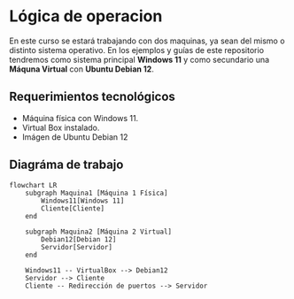 # Lógica de operacion
En este curso se estará trabajando con dos maquinas, ya sean del mismo o distinto sistema operativo. En los ejemplos y guías de
este repositorio tendremos como sistema principal **Windows 11** y como secundario una **Máquna Virtual** con **Ubuntu Debian 12**.
## Requerimientos tecnológicos
* Máquina física con Windows 11.
* Virtual Box instalado.
* Imágen de Ubuntu Debian 12
## Diagráma de trabajo
```mermaid
flowchart LR
    subgraph Maquina1 [Máquina 1 Física]
        Windows11[Windows 11]
        Cliente[Cliente]
    end

    subgraph Maquina2 [Máquina 2 Virtual]
        Debian12[Debian 12]
        Servidor[Servidor]
    end

    Windows11 -- VirtualBox --> Debian12
    Servidor --> Cliente
    Cliente -- Redirección de puertos --> Servidor
```
